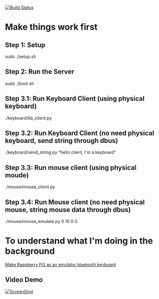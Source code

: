 [![Build Status](https://travis-ci.com/quangthanh010290/keyboard_mouse_emulate_on_raspberry.svg?branch=master)](https://travis-ci.com/quangthanh010290/keyboard_mouse_emulate_on_raspberry)

# Make things work first 

## Step 1: Setup 

 sudo ./setup.sh
 
## Step 2: Run the Server

sudo ./boot.sh

## Step 3.1: Run Keyboard Client (using physical keyboard)

./keyboard/kb_client.py

## Step 3.2: Run Keyboard Client (no need physical keyboard, send string through dbus)

./keyboard/send_string.py "hello client, I'm a keyboard"

## Step 3.3: Run mouse client (using physical moude)

./mouse/mouse_client.py

## Step 3.4: Run Mouse client (no need physical mouse, string mouse data through dbus)

./mouse/mouse_emulate.py 0 10 0 0

# To understand what I'm doing in the background 
[Make Raspberry Pi3 as an emulator bluetooth keyboard](https://thanhle.me/make-raspberry-pi3-as-an-emulator-bluetooth-keyboard/)

## Video Demo

 [![ScreenShot](https://i0.wp.com/thanhle.me/wp-content/uploads/2020/02/bluetooth_mouse_emulate_on_ra%CC%81pberry.jpg)](https://www.youtube.com/watch?v=fFpIvjS4AXs)

